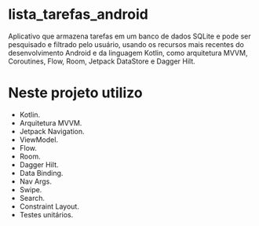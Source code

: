 # lista_tarefas_android
Aplicativo que armazena tarefas em um banco de dados SQLite e pode ser pesquisado e filtrado pelo usuário, usando os recursos mais recentes do desenvolvimento Android e da linguagem Kotlin, como arquitetura MVVM, Coroutines, Flow, Room, Jetpack DataStore e Dagger Hilt.

# Neste projeto utilizo
-   Kotlin.
-   Arquitetura MVVM.
-   Jetpack Navigation.
-   ViewModel.
-   Flow.
-   Room.
-   Dagger Hilt.
-   Data Binding.
-   Nav Args.
-   Swipe.
-   Search.
-   Constraint Layout.
-   Testes unitários.
